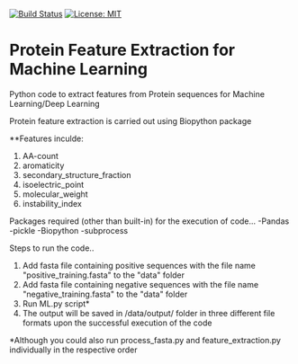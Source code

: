 [![Build Status](https://travis-ci.org/jithin8mathew/Protein_feature_extraction.svg?branch=master)](https://travis-ci.org/jithin8mathew/Protein_feature_extraction)
[![License: MIT](https://img.shields.io/badge/License-MIT-yellow.svg)](https://opensource.org/licenses/MIT)
<br>
# Protein Feature Extraction for Machine Learning
Python code to extract features from Protein sequences for Machine Learning/Deep Learning

Protein feature extraction is carried out using Biopython package

**Features inculde:
1. AA-count
2. aromaticity
3. secondary_structure_fraction
4. isoelectric_point
5. molecular_weight
6. instability_index

Packages required (other than built-in) for the execution of code...
-Pandas
-pickle
-Biopython
-subprocess

Steps to run the code..
1. Add fasta file containing positive sequences with the file name "positive_training.fasta" to the "data" folder
2. Add fasta file containing negative sequences with the file name "negative_training.fasta" to the "data" folder
3. Run ML.py script*
4. The output will be saved in /data/output/ folder in three different file formats upon the successful execution of the code

*Although you could also run process_fasta.py and feature_extraction.py individually in the respective order
